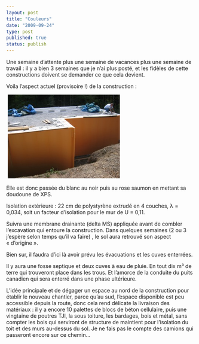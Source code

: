 ```yaml
---
layout: post
title: "Couleurs"
date: "2009-09-24"
type: post
published: true
status: publish
---
```


Une semaine d’attente plus une semaine de vacances plus une semaine de travail : il y a bien 3 semaines que je n’ai plus posté, et les fidèles de cette constructions doivent se demander ce que cela devient.

Voila l’aspect actuel (provisoire !) de la construction :

 ![la doudoune de XPS](/images/2009/09/img_0681-300x224.jpg "la doudoune de XPS")

Elle est donc passée du blanc au noir puis au rose saumon en mettant sa doudoune de XPS.

Isolation extérieure : 22 cm de polystyrène extrudé en 4 couches, λ = 0,034, soit un facteur d’isolation pour le mur de U = 0,11.

Suivra une membrane drainante (delta MS) appliquée avant de combler l’excavation qui entoure la construction. Dans quelques semaines (2 ou 3 j’espère selon temps qu’il va faire) , le sol aura retrouvé son aspect « d’origine ».

Bien sur, il faudra d’ici là avoir prévu les évacuations et les cuves enterrées.

Il y aura une fosse septique et deux cuves à eau de pluie. En tout dix m³ de terre qui trouveront place dans les trous. Et l’amorce de la conduite du puits canadien qui sera enterré dans une phase ultérieure.

L’idée principale et de dégager un espace au nord de la construction pour établir le nouveau chantier, parce qu’au sud, l’espace disponible est peu accessible depuis la route, donc cela rend délicate la livraison des matériaux : il y a encore 10 palettes de blocs de béton cellulaire, puis une vingtaine de poutres TJI, la sous toiture, les bardages, bois et métal, sans compter les bois qui serviront de structure de maintient pour l’isolation du toit et des murs au-dessus du sol. Je ne fais pas le compte des camions qui passeront encore sur ce chemin…
